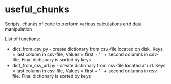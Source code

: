# useful_chunks

Scripts, chunks of code to perform various calculations and data manipulation

List of functions:
* dict_from_csv.py - create dictionary from csv-file located on disk. Keys = last column in csv-file, Values = first + ' ' + second columns in csv-file. Final dictionary is sorted by keys
* dict_from_csv_url.py - create dictionary from csv-file located at url. Keys = last column in csv-file, Values = first + ' ' + second columns in csv-file. Final dictionary is sorted by keys
